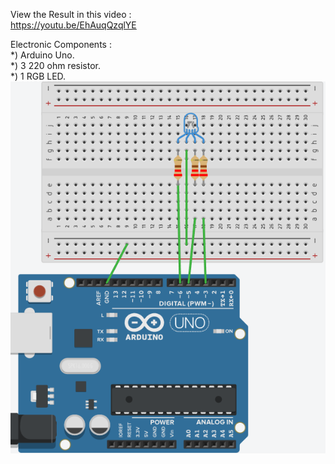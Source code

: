 View the Result in this video :  
https://youtu.be/EhAuqQzqlYE    
  
Electronic Components :  
*) Arduino Uno.  
*) 3   220 ohm resistor.  
*) 1 RGB LED.    
![wiring](wiring6.png)
